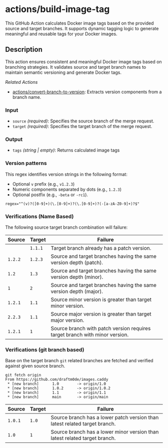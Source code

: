 # actions/build-image-tag

This GitHub Action calculates Docker image tags based on the provided source and target branches. It supports dynamic tagging logic to generate meaningful and reusable tags for your Docker images.

## Description
This action ensures consistent and meaningful Docker image tags based on branching strategies. It validates source and target branch names to maintain semantic versioning and generate Docker tags.

_Related Actions_
- [actions/convert-branch-to-version](../convert-branch-to-version/README.md): Extracts version components from a branch name.

### Input
- ``source`` _(required)_: Specifies the source branch of the merge request.
- ``target`` _(required)_: Specifies the target branch of the merge request.

### Output
- ``tags`` _(string | empty)_: Returns calculated image tags

### Version patterns

This regex identifies version strings in the following format:
- Optional `v` prefix (e.g., `v1.2.3`)
- Numeric components separated by dots (e.g., `1.2.3`)
- Optional postfix (e.g., `-beta` or `-rc1`).

```
regex="^(v)?([0-9]+)(\.[0-9]+)?(\.[0-9]+)?(-[a-zA-Z0-9]+)?$"
```

### Verifications (Name Based)

The following source target branch combination will failure:

| Source  | Target  | Failure                                                                     |
|---------|---------|-----------------------------------------------------------------------------|
|         | `1.1.1` | Target branch already has a patch version.                                  |
| `1.2.2` | `1.2.3` | Source and target branches having the same version depth (patch).           |
| `1.2`   | `1.3`   | Source and target branches having the same version depth (minor).           |
| `1`     | `2`     | Source and target branches having the same version depth (major).           |
| `1.2.1` | `1.1` | Source minor version is greater than target minor version.                  |
| `2.2.3` | `1.1` | Source major version is greater than target major version.                  |
| `1.2.1` | `1` | Source branch with patch version requires target branch with minor version. |

### Verifications (git branch based)

Base on the target branch `git` related branches are fetched and verified against given source branch.
```
git fetch origin
From https://github.com/draftm0de/images.caddy
 * [new branch]      1.0        -> origin/1.0
 * [new branch]      1.0.2      -> origin/1.0.2
 * [new branch]      1.1        -> origin/1.1
 * [new branch]      main       -> origin/main
```

| Source  | Target | Failure                                                                    |
|---------|--------|----------------------------------------------------------------------------|
| `1.0.1` | `1.0`  | Source branch has a lower patch version than latest related target branch. |
| `1.0`   | `1`    | Source branch has a lower minor version than latest related target branch. |
